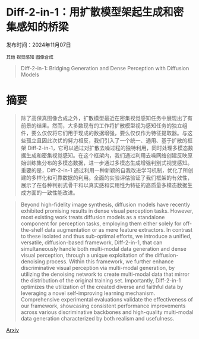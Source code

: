 # Diff-2-in-1：用扩散模型架起生成和密集感知的桥梁

发布时间：2024年11月07日

`其他` `视觉感知` `图像合成`

> Diff-2-in-1: Bridging Generation and Dense Perception with Diffusion Models

# 摘要

> 除了高保真图像合成之外，扩散模型最近在密集视觉感知任务中展现出了有前景的结果。然而，大多数现有的工作将扩散模型视为感知任务的独立组件，要么仅仅将它们用于现成的数据增强，要么仅仅作为特征提取器。与这些孤立且因此次优的努力相反，我们引入了一个统一、通用、基于扩散的框架 Diff-2-in-1，它可以通过对扩散去噪过程的独特利用，同时处理多模态数据生成和密集视觉感知。在这个框架内，我们通过利用去噪网络创建反映原始训练集分布的多模态数据，进一步通过多模态生成增强判别式视觉感知。重要的是，Diff-2-in-1 通过利用一种新颖的自我改进学习机制，优化了所创建的多样化和可靠数据的利用。全面的实验评估验证了我们框架的有效性，展示了在各种判别式骨干和以真实感和实用性为特征的高质量多模态数据生成方面的一致性能改进。

> Beyond high-fidelity image synthesis, diffusion models have recently exhibited promising results in dense visual perception tasks. However, most existing work treats diffusion models as a standalone component for perception tasks, employing them either solely for off-the-shelf data augmentation or as mere feature extractors. In contrast to these isolated and thus sub-optimal efforts, we introduce a unified, versatile, diffusion-based framework, Diff-2-in-1, that can simultaneously handle both multi-modal data generation and dense visual perception, through a unique exploitation of the diffusion-denoising process. Within this framework, we further enhance discriminative visual perception via multi-modal generation, by utilizing the denoising network to create multi-modal data that mirror the distribution of the original training set. Importantly, Diff-2-in-1 optimizes the utilization of the created diverse and faithful data by leveraging a novel self-improving learning mechanism. Comprehensive experimental evaluations validate the effectiveness of our framework, showcasing consistent performance improvements across various discriminative backbones and high-quality multi-modal data generation characterized by both realism and usefulness.

[Arxiv](https://arxiv.org/abs/2411.05005)
